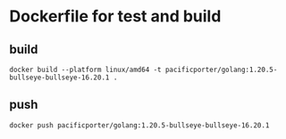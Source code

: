 # Dockerfile for test and build

## build

```
docker build --platform linux/amd64 -t pacificporter/golang:1.20.5-bullseye-bullseye-16.20.1 .
```

## push

```
docker push pacificporter/golang:1.20.5-bullseye-bullseye-16.20.1
```
